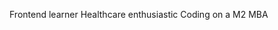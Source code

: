 Frontend learner
Healthcare enthusiastic
Coding on a M2 MBA
<!---
Dr3xm4d/Dr3xm4d is a ✨ special ✨ repository because its `README.md` (this file) appears on your GitHub profile.
You can click the Preview link to take a look at your changes.
--->

